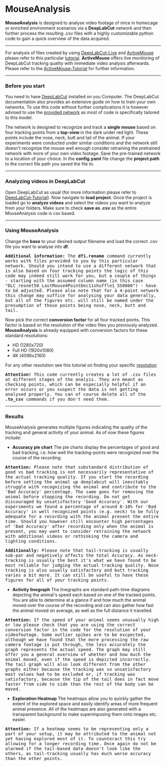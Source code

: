 # MouseAnalysis

<strong>MouseAnalysis</strong> is designed to analyse video footage of mice in homecage or enriched environment scenarios via a <strong>DeepLabCut</strong> network and then further process the resulting .csv files with a highly customizable python code to gain a quick overview of the data acquired.

---

For analysis of files created by using [DeepLabCut-Live](https://github.com/DeepLabCut/DeepLabCut-live-GUI) and [ActiveMouse](https://github.com/Lilli-K2/ActiveMouse-SFB1315/tree/main) please refer to this particular [tutorial](https://github.com/Lilli-K2/ActiveMouse-SFB1315/tree/main/Analysis).
<strong>ActiveMouse</strong> offers live monitoring of DeepLabCut tracking quality with immediate video analysis afterwards. Please refer to the [ActiveMouse-Tutorial](https://github.com/Lilli-K2/ActiveMouse-SFB1315/tree/main) for further information.

---

### Before you start

You need to have [DeepLabCut](https://github.com/DeepLabCut/DeepLabCut) installed on you Computer. The DeepLabCut documentation also provides an extensive guide on how to train your own networks.
To use this code without further complications it is however advised to use the [provided network](https://github.com/Lilli-K2/MouseAnalysis/tree/main/network) as most of code is specifically tailored to this model.

The network is designed to recognize and track a <strong>single mouse</strong> based on four tracking points from a <strong>top-view </strong> in the dark under red light. These points include the nose, neck, butt and tail of the animal. If your experiments were conducted under similar conditions and the network still doesn't recognize the mouse well enough consider retraining the pretrained network with more of your own video footage.
Save the pre-trained network to a location of your choice.
In the <strong>config.yaml</strong> file change the <strong>project path</strong> to the correct file path you saved the file to.

---

### Analyzing videos in DeepLabCut

Open DeepLabCut as usual (for more information please refer to [DeepLabCut-Tutorial](https://deeplabcut.github.io/DeepLabCut/docs/standardDeepLabCut_UserGuide.html)).
Now navigate to <strong>load project</strong>. Once the project is loaded go to <strong>analyze videos</strong> and select the videos you want to analyze from your folders. Make sure to check <strong>save as .csv</strong> as the entire MouseAnalysis code is csv based.

---

### Using MouseAnalysis

Change the <strong>base</strong> to your desired output filename and load the correct .csv file you want to analyse into <strong>df</strong>.
</p>
<kbd>
<strong>Additional information:</strong>
The <strong>df1.rename</strong> command currently works with files provided to you by this particular network. Should you intend to use a different network that is also based on four tracking points the logic of this code may indeed still work for you, but a couple of things - starting with the assumed column name (in this case "DLC_resnet50_LastMouse4PointDec11shuffle1_550000") - have to be adjusted.
Please also note that for a 4-point network this change may suffice for analysing your data generally, but all of the figures etc. will still be named under the presumption of those points being nose, neck, butt and tail.
</kbd>
</p>

Now pick the correct <strong>conversion factor</strong> for all four tracked points. This factor is based on the resolution of the video files you previously analyzed. 
<strong>MouseAnalysis</strong> is already equipped with conversion factors for these standard resolutions:
- HD (1280x720)
- Full HD (1920x1080)
- 4K (4096x2160)

For any other resolution see this tutorial on finding your specific [resolution](https://github.com/Lilli-K2/ActiveMouse/tree/main/Resolution)
<p>
<kbd>
<strong>Attention!</strong>
This code currently creates a lot of .csv files at different stages of the analyis. They are meant as checking points, which can be especially helpful if an error occurs or you suspect the data is not getting analysed properly. You can of course delete all of the <strong>.to_csv</strong> commands if you don't need them.
</kbd>
</p>

---

### Results

MouseAnalysis generates multiple figures indicating the quality of the tracking and general activity of your animal.
As of now these figures include:

- <strong>Accuracy pie chart</strong> The pie charts display the percentages of good and bad tracking, i.e. how well the tracking-points were recognized over the course of the recording.
  
</p>
<kbd>
<strong>Attention:</strong>
Please note that substandard distribution of good vs bad tracking is not necessarily representative of the actual tracking quality. If you start the recording before setting the animal up deeplabcut will inevitably struggle with recognizing the animal and contribute to the 'Bad Accuracy' percentage. The same goes for removing the animal before stopping the recording. Do not get discouraged by unsatisfactory 'Good Accuracy'. With our experiments  we found a percentage of around 8-10% for 'Bad Accuracy' in well recognized points (e.g. neck) to be fully adequate for a recording with the animal present the entire time. Should you however still encounter high percentages of 'Bad Accuracy' after recording only when the animal is present, you may want to consider retraining the network with additional videos or rethinking the camera and lighting conditions.
</kbd>
</p>

</p>
<kbd>
<strong>Additionally:</strong>
Please note that tail-tracking is usually sub-par and negatively affects the total Accuracy. As neck-tracking is usually the best it's what we have found to be most reliable for judging the actual tracking quality. Nose tracking is also usually satisfactory and butt tracking varies a bit more. It can still be useful to have these figures for all of your tracking points.
</kbd>
</p>

- <strong>Activity linegraph</strong> The linegraphs are standard path-time diagrams depicting the animal's speed each based on one of the tracked points. You are able to determine at a glance if and how much the animal moved over the course of the recording and can also gather how fast the animal moved on average, as well as the full distance it travelled.

</p>
<kbd>
<strong>Attention:</strong>
If the speed of your animal seems unusually high or low please check that you are using the correct conversion factor in the code for the resolution of your videofootage. Some outlier spikes are to be excpected, although we have found that the more processing the raw camera footage is put through, the less accurately the graph represents the actual speed. The graph may still offer you a general overview of whether and how much the animal moved, even if the speed is depicted incorrectly.
The tail graph will also look different from the other graphs either because the tracking was so unsatisfactory most values had to be excluded or, if tracking was satisfactory, because the tip of the tail does in fact move faster from side to side than the rest of the body can be moved.
</kbd>
</p>

- <strong>Exploration Heatmap</strong> The heatmaps allow you to quickly gather the extent of the explored space and easily identify areas of more frequent animal presence. All of the heatmaps are also generated with a transparent background to make superimposing them onto images etc. easier.

</p>
<kbd>
<strong>Attention:</strong>
If a heatmap seems to be representing only a part of your setup, it may be attributed to the animal not yet having explored most of it. To counteract this try allowing for a longer recording time. Once again do not be alarmed if the tail-based data doesn't look like the others, as tail-tracking usually has much worse accuracy than the other points.
</kbd>
</p>


